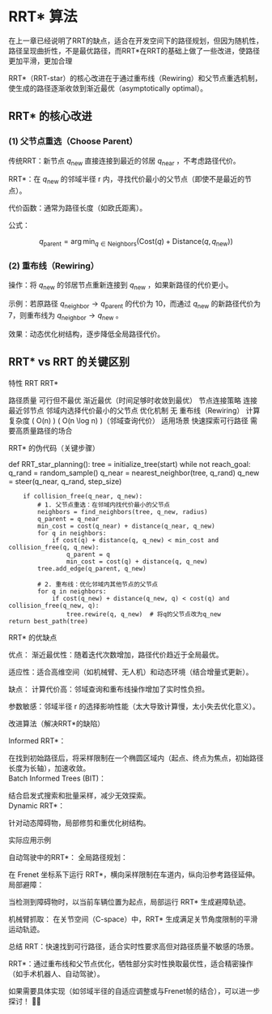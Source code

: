 # RRT* 算法

在上一章已经说明了RRT的缺点，适合在开发空间下的路径规划，但因为随机性，路径呈现曲折性，不是最优路径，而RRT*在RRT的基础上做了一些改进，使路径更加平滑，更加合理

RRT*（RRT-star）的核心改进在于通过重布线（Rewiring）和父节点重选机制，使生成的路径逐渐收敛到渐近最优（asymptotically optimal）。

## RRT* 的核心改进

### (1) 父节点重选（Choose Parent）

传统RRT：新节点  $q_{\text{new}}$  直接连接到最近的邻居  $q_{\text{near}}$ ，不考虑路径代价。  

RRT*：在  $q_{\text{new}}$  的邻域半径  r  内，寻找代价最小的父节点（即使不是最近的节点）。  

代价函数：通常为路径长度（如欧氏距离）。  

公式：  

$$
q_{\text{parent}} = \arg\min_{q \in \text{Neighbors}} \left( \text{Cost}(q) + \text{Distance}(q, q_{\text{new}}) \right)
$$

### (2) 重布线（Rewiring）

操作：将  $q_{\text{new}}$  的邻居节点重新连接到  $q_{\text{new}}$ ，如果新路径的代价更小。  

示例：若原路径  $q_{\text{neighbor}} \to q_{\text{parent}}$  的代价为 10，而通过  $q_{\text{new}}$  的新路径代价为 7，则重布线为  $q_{\text{neighbor}} \to q_{\text{new}}$ 。  

效果：动态优化树结构，逐步降低全局路径代价。

## RRT* vs RRT 的关键区别

特性               RRT RRT*

路径质量 可行但不最优 渐近最优（时间足够时收敛到最优）
节点连接策略 连接最近邻节点 邻域内选择代价最小的父节点
优化机制 无 重布线（Rewiring）
计算复杂度 \( O(n) \) \( O(n \log n) \)（邻域查询代价）
适用场景 快速探索可行路径 需要高质量路径的场合

RRT* 的伪代码（关键步骤）

def RRT_star_planning():
    tree = initialize_tree(start)
    while not reach_goal:
        q_rand = random_sample()
        q_near = nearest_neighbor(tree, q_rand)
        q_new = steer(q_near, q_rand, step_size)
        
        if collision_free(q_near, q_new):
            # 1. 父节点重选：在邻域内找代价最小的父节点
            neighbors = find_neighbors(tree, q_new, radius)
            q_parent = q_near
            min_cost = cost(q_near) + distance(q_near, q_new)
            for q in neighbors:
                if cost(q) + distance(q, q_new) < min_cost and collision_free(q, q_new):
                    q_parent = q
                    min_cost = cost(q) + distance(q, q_new)
            tree.add_edge(q_parent, q_new)
            
            # 2. 重布线：优化邻域内其他节点的父节点
            for q in neighbors:
                if cost(q_new) + distance(q_new, q) < cost(q) and collision_free(q_new, q):
                    tree.rewire(q, q_new)  # 将q的父节点改为q_new
    return best_path(tree)

RRT* 的优缺点

优点：
渐近最优性：随着迭代次数增加，路径代价趋近于全局最优。  

适应性：适合高维空间（如机械臂、无人机）和动态环境（结合增量式更新）。  

缺点：
计算代价高：邻域查询和重布线操作增加了实时性负担。  

参数敏感：邻域半径  r  的选择影响性能（太大导致计算慢，太小失去优化意义）。  

改进算法（解决RRT*的缺陷）

Informed RRT*：  

在找到初始路径后，将采样限制在一个椭圆区域内（起点、终点为焦点，初始路径长度为长轴），加速收敛。  
Batch Informed Trees (BIT)：  

结合启发式搜索和批量采样，减少无效探索。  
Dynamic RRT*：  

针对动态障碍物，局部修剪和重优化树结构。

实际应用示例

自动驾驶中的RRT*：
全局路径规划：  

在 Frenet 坐标系下运行 RRT*，横向采样限制在车道内，纵向沿参考路径延伸。  
局部避障：  

当检测到障碍物时，以当前车辆位置为起点，局部运行 RRT* 生成避障轨迹。  

机械臂抓取：
在关节空间（C-space）中，RRT* 生成满足关节角度限制的平滑运动轨迹。

总结
RRT：快速找到可行路径，适合实时性要求高但对路径质量不敏感的场景。  

RRT*：通过重布线和父节点优化，牺牲部分实时性换取最优性，适合精密操作（如手术机器人、自动驾驶）。  

如果需要具体实现（如邻域半径的自适应调整或与Frenet帧的结合），可以进一步探讨！ 🤖✨